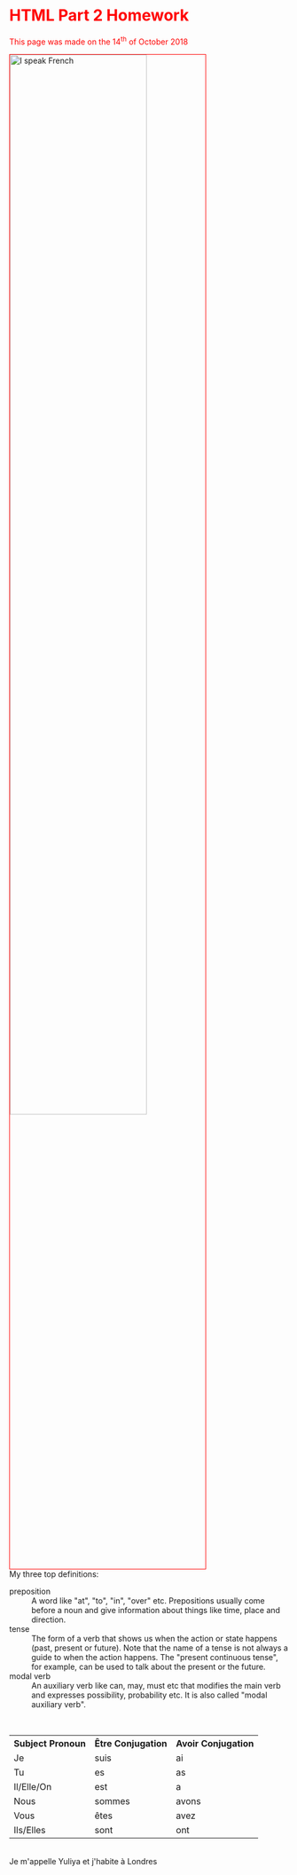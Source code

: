 <h1 style="color:red;">HTML Part 2 Homework</h1>
<p style="color:red;">This page was made on the 14<sup>th</sup> of October 2018</p>
<a href="https://www.eoibergueda.cat/wp-content/uploads/2017/06/je-parle-francais.jpg"
title="View Image Source">
<img style="width:70%; border:1px solid red;"
src="https://www.frenchentree.com/wp-content/uploads/2015/09/Je-parle-Francais.jpg" alt="I speak French">
</a>
<br>
My three top definitions:
<dl>
  <dt>preposition</dt>
  <dd>A word like "at", "to", "in", "over" etc. Prepositions usually come before a noun and give information about things like time, place and direction.</dd>
  <dt>tense</dt>
  <dd>The form of a verb that shows us when the action or state happens (past, present or future). Note that the name of a tense is not always a guide to when the action happens. The "present continuous tense", for example, can be used to talk about the present or the future.</dd>
  <dt>modal verb</dt>
  <dd>An auxiliary verb like can, may, must etc that modifies the main verb and expresses possibility, probability etc. It is also called "modal auxiliary verb".</dd>
  </dl>
<br>
<table>
  <tr>
    <th>Subject Pronoun</th><th>Être Conjugation</th><th>Avoir Conjugation</th>
  </tr>
  <tr>
    <td>Je</td>
    <td>suis</td>
    <td>ai</td>
  </tr>
  <tr>
    <td>Tu</td>
    <td>es</td>
    <td>as</td>
  </tr>
  <tr>
    <td>Il/Elle/On</td>
    <td>est</td>
    <td>a</td>
  </tr>
  <tr>
    <td>Nous</td>
    <td>sommes</td>
    <td>avons</td>
  </tr>
  <tr>
    <td>Vous</td>
    <td>êtes</td>
    <td>avez</td>
  </tr>
  <tr>
    <td>Ils/Elles</td>
    <td>sont</td>
    <td>ont</td>
  </tr>
</table>
<br>
<html lang="fr">
  Je m'appelle Yuliya et j'habite à Londres
  </html>
  
